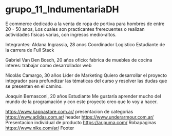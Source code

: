 # grupo_11_IndumentariaDH  
E commerce dedicado a la venta de ropa de portiva para hombres de entre 20 - 50 anos,
Los cuales son practicantes frerecuentes o realizan actividades fisicas varias, 
con ingresos medio-altos.

Integrantes: 
Aldana Ingrassia, 28 anos
Coordinador Logistico
Estudiante de la carrera de Full Stack

Gabriel Van Den Bosch, 20 años
oficio: fabrica de muebles de cocina
interes: trabajar como desarrollador web

Nicolás Camargo, 30 años
Líder de Marketing
Quiero desarrollar el proyecto integrador para profundizar las tématicas del curso y resolver las dudas que se presenten en el camino.

Joaquin Bernasconi, 20 años
Estudiante 
Me gustaría aprender mucho del mundo de la programación y con este proyecto creo que lo voy a hacer.


https://www.kappastore.com.ar/   presentacion de categorias
https://www.adidas.com.ar/       header
https://www.underarmour.com.ar/  Presentacion individual de producto
https://ar.puma.com/             Robapaginas
https://www.nike.com/ar/         Footer
